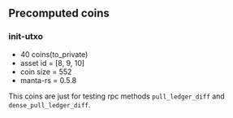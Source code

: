 ## Precomputed coins

### init-utxo
- 40 coins(to_private)
- asset id = [8, 9, 10]
- coin size = 552
- manta-rs = 0.5.8

This coins are just for testing rpc methods `pull_ledger_diff` and `dense_pull_ledger_diff`.
